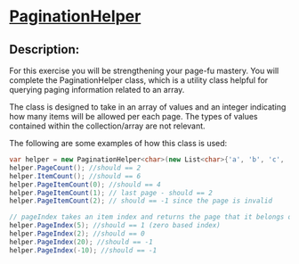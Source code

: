 ﻿# [PaginationHelper](https://www.codewars.com/kata/515bb423de843ea99400000a/solutions/csharp)

## Description:

For this exercise you will be strengthening your page-fu mastery. You will complete the PaginationHelper class, which is a utility class helpful for querying paging information related to an array.

The class is designed to take in an array of values and an integer indicating how many items will be allowed per each page. The types of values contained within the collection/array are not relevant.

The following are some examples of how this class is used:

```c#
var helper = new PaginationHelper<char>(new List<char>{'a', 'b', 'c', 'd', 'e', 'f'}, 4);
helper.PageCount(); //should == 2
helper.ItemCount(); //should == 6
helper.PageItemCount(0); //should == 4
helper.PageItemCount(1); // last page - should == 2
helper.PageItemCount(2); // should == -1 since the page is invalid

// pageIndex takes an item index and returns the page that it belongs on
helper.PageIndex(5); //should == 1 (zero based index)
helper.PageIndex(2); //should == 0
helper.PageIndex(20); //should == -1
helper.PageIndex(-10); //should == -1
```
